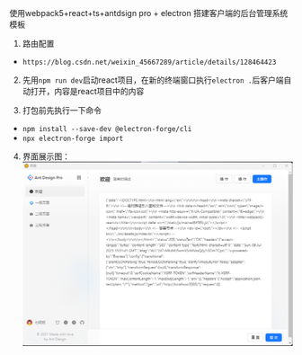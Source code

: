 使用webpack5+react+ts+antdsign pro + electron 搭建客户端的后台管理系统模板

1. 路由配置
 - `https://blog.csdn.net/weixin_45667289/article/details/128464423`

2. 先用`npm run dev`启动react项目，在新的终端窗口执行`electron .`后客户端自动打开，内容是react项目中的内容

3. 打包前先执行一下命令
- `npm install --save-dev @electron-forge/cli`
- `npx electron-forge import`

4. 界面展示图：
![Alt text](image.png)

